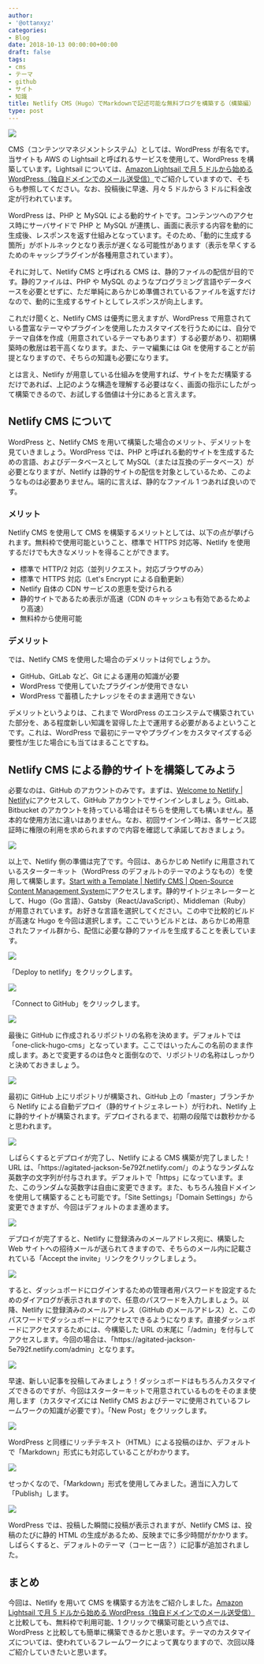 ```yaml
---
author:
- '@ottanxyz'
categories:
- Blog
date: 2018-10-13 00:00:00+00:00
draft: false
tags:
- cms
- テーマ
- github
- サイト
- 知識
title: Netlify CMS（Hugo）でMarkdownで記述可能な無料ブログを構築する（構築編）
type: post
---
```


![](181013-5bc19bd103c86.png)

CMS（コンテンツマネジメントシステム）としては、WordPress が有名です。当サイトも AWS の Lightsail と呼ばれるサービスを使用して、WordPress を構築しています。Lightsail については、[Amazon Lightsail で月 5 ドルから始める WordPress（独自ドメインでのメール送受信）](/posts/2018/08/aws-lightsail-wordpress-domain-mail-6945/)でご紹介していますので、そちらも参照してください。なお、投稿後に早速、月々 5 ドルから 3 ドルに料金改定が行われています。

WordPress は、PHP と MySQL による動的サイトです。コンテンツへのアクセス時にサーバサイドで PHP と MySQL が連携し、画面に表示する内容を動的に生成後、レスポンスを返す仕組みとなっています。そのため、「動的に生成する箇所」がボトルネックとなり表示が遅くなる可能性があります（表示を早くするためのキャッシプラグインが各種用意されています）。

それに対して、Netlify CMS と呼ばれる CMS は、静的ファイルの配信が目的です。静的ファイルは、PHP や MySQL のようなプログラミング言語やデータベースを必要とせずに、ただ単純にあらかじめ準備されているファイルを返すだけなので、動的に生成するサイトとしてレスポンスが向上します。

これだけ聞くと、Netlify CMS は優秀に思えますが、WordPress で用意されている豊富なテーマやプラグインを使用したカスタマイズを行うためには、自分でテーマ自体を作成（用意されているテーマもあります）する必要があり、初期構築時の敷居は若干高くなります。また、テーマ編集には Git を使用することが前提となりますので、そちらの知識も必要になります。

とは言え、Netlify が用意している仕組みを使用すれば、サイトをただ構築するだけであれば、上記のような構造を理解する必要はなく、画面の指示にしたがって構築できるので、お試しする価値は十分にあると言えます。

## Netlify CMS について

WordPress と、Netlify CMS を用いて構築した場合のメリット、デメリットを見ていきましょう。WordPress では、PHP と呼ばれる動的サイトを生成するための言語、およびデータベースとして MySQL（または互換のデータベース）が必要となりますが、Netlify は静的サイトの配信を対象としているため、このようなものは必要ありません。端的に言えば、静的な<html>ファイル 1 つあれば良いのです。

### メリット

Netlify CMS を使用して CMS を構築するメリットとしては、以下の点が挙げられます。無料枠で使用可能ということ、標準で HTTPS 対応等、Netlify を使用するだけでも大きなメリットを得ることができます。

- 標準で HTTP/2 対応（並列リクエスト。対応ブラウザのみ）
- 標準で HTTPS 対応（Let's Encrypt による自動更新）
- Netlify 自体の CDN サービスの恩恵を受けられる
- 静的サイトであるため表示が高速（CDN のキャッシュも有効であるためより高速）
- 無料枠から使用可能

### デメリット

では、Netlify CMS を使用した場合のデメリットは何でしょうか。

- GitHub、GitLab など、Git による運用の知識が必要
- WordPress で使用していたプラグインが使用できない
- WordPress で蓄積したナレッジをそのまま適用できない

デメリットというよりは、これまで WordPress のエコシステムで構築されていた部分を、ある程度新しい知識を習得した上で運用する必要があるよということです。これは、WordPress で最初にテーマやプラグインをカスタマイズする必要性が生じた場合にも当てはまることですね。

## Netlify CMS による静的サイトを構築してみよう

必要なのは、GitHub のアカウントのみです。まずは、[Welcome to Netlify | Netlify](https://app.netlify.com/)にアクセスして、GitHub アカウントでサインインしましょう。GitLab、Bitbucket のアカウントを持っている場合はそちらを使用しても構いません。基本的な使用方法に違いはありません。なお、初回サインイン時は、各サービス認証時に権限の利用を求められますので内容を確認して承諾しておきましょう。

![](181013-5bc19f0b5c569.png)

以上で、Netlify 側の準備は完了です。今回は、あらかじめ Netlify に用意されているスターターキット（WordPress のデフォルトのテーマのようなもの）を使用して構築します。[Start with a Template | Netlify CMS | Open-Source Content Management System](https://www.netlifycms.org/docs/start-with-a-template/)にアクセスします。静的サイトジェネレーターとして、Hugo（Go 言語）、Gatsby（React/JavaScript）、Middleman（Ruby）が用意されています。お好きな言語を選択してください。この中で比較的ビルドが高速な Hugo を今回は選択します。ここでいうビルドとは、あらかじめ用意されたファイル群から、配信に必要な静的ファイルを生成することを表しています。

![](181013-5bc1a06a57e0b.png)

「Deploy to netlify」をクリックします。

![](181013-5bc1a246be001.png)

「Connect to GitHub」をクリックします。

![](181013-5bc1a2803ebcc.png)

最後に GitHub に作成されるリポジトリの名称を決めます。デフォルトでは「one-click-hugo-cms」となっています。ここではいったんこの名前のまま作成します。あとで変更するのは色々と面倒なので、リポジトリの名称はしっかりと決めておきましょう。

![](181013-5bc1a2ff7c429.png)

最初に GitHub 上にリポジトリが構築され、GitHub 上の「master」ブランチから Netlify による自動デプロイ（静的サイトジェネレート）が行われ、Netlify 上に静的サイトが構築されます。デプロイされるまで、初期の段階では数秒かかると思われます。

![](181013-5bc1a3774d362.png)

しばらくするとデプロイが完了し、Netlify による CMS 構築が完了しました！URL は、「https\://agitated-jackson-5e792f.netlify.com/」のようなランダムな英数字の文字列が付与されます。デフォルトで「https」になっています。また、このランダムな英数字は自由に変更できます。また、もちろん独自ドメインを使用して構築することも可能です。「Site Settings」「Domain Settings」から変更できますが、今回はデフォルトのまま進めます。

![](181013-5bc1a4e8a9b74.png)

デプロイが完了すると、Netlify に登録済みのメールアドレス宛に、構築した Web サイトへの招待メールが送られてきますので、そちらのメール内に記載されている「Accept the invite」リンクをクリックしましょう。

![](181013-5bc1a5e68e2c5.png)

すると、ダッシュボードにログインするための管理者用パスワードを設定するためのダイアログが表示されますので、任意のパスワードを入力しましょう。以降、Netlify に登録済みのメールアドレス（GitHub のメールアドレス）と、このパスワードでダッシュボードにアクセスできるようになります。直接ダッシュボードにアクセスするためには、今構築した URL の末尾に「/admin」を付与してアクセスします。今回の場合は、「https\://agitated-jackson-5e792f.netlify.com/admin」となります。

![](181013-5bc1a665c5000.png)

早速、新しい記事を投稿してみましょう！ダッシュボードはもちろんカスタマイズできるのですが、今回はスターターキットで用意されているものをそのまま使用します（カスタマイズには Netlify CMS およびテーマに使用されているフレームワークの知識が必要です）。「New Post」をクリックします。

![](181013-5bc1a6ec60897.png)

WordPress と同様にリッチテキスト（HTML）による投稿のほか、デフォルトで「Markdown」形式にも対応していることがわかります。

![](181013-5bc1a749dc041.png)

せっかくなので、「Markdown」形式を使用してみました。適当に入力して「Publish」します。

![](181013-5bc1a7d123863.png)

WordPress では、投稿した瞬間に投稿が表示されますが、Netlify CMS は、投稿のたびに静的 HTML の生成があるため、反映までに多少時間がかかります。しばらくすると、デフォルトのテーマ（コーヒー店？）に記事が追加されました。

## まとめ

今回は、Netlify を用いて CMS を構築する方法をご紹介しました。[Amazon Lightsail で月 5 ドルから始める WordPress（独自ドメインでのメール送受信）](/posts/2018/08/aws-lightsail-wordpress-domain-mail-6945/)と比較しても、無料枠で利用可能、1 クリックで構築可能という点では、WordPress と比較しても簡単に構築できるかと思います。テーマのカスタマイズについては、使われているフレームワークによって異なりますので、次回以降ご紹介していきたいと思います。